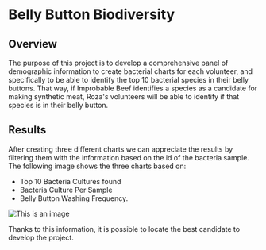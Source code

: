 # Belly Button Biodiversity
## Overview
The purpose of this project is to develop a comprehensive panel of demographic information to create bacterial charts for each volunteer, and specifically to be able to identify the top 10 bacterial species in their belly buttons.
That way, if Improbable Beef identifies a species as a candidate for making synthetic meat, Roza's volunteers will be able to identify if that species is in their belly button.

## Results

After creating three different charts we can appreciate the results by filtering them with the information based on the id of the bacteria sample.
The following image shows the three charts based on:
- Top 10 Bacteria Cultures found
- Bacteria Culture Per Sample
- Belly Button Washing Frequency.

![This is an image](https://i.pinimg.com/originals/2f/85/3e/2f853e31863634b8d1665b93d74db6c8.png)


Thanks to this information, it is possible to locate the best candidate to develop the project.

